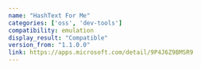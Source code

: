 ```yaml
---
name: "HashText For Me"
categories: ['oss', 'dev-tools']
compatibility: emulation
display_result: "Compatible"
version_from: "1.1.0.0"
link: https://apps.microsoft.com/detail/9P4J6Z9BMSR9
---
```

